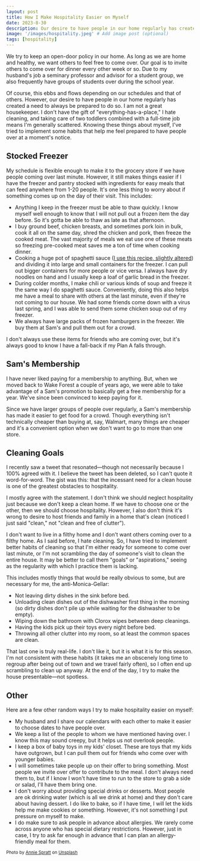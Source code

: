 ```yaml
---
layout: post
title: How I Make Hospitality Easier on Myself
date: 2023-8-30
description: Our desire to have people in our home regularly has created a need to always be prepared to do so. These are some ways I make hospitality easier. 
image: '/images/hospitality.jpeg' # Add image post (optional)
tags: [hospitality]
---
```

We try to keep an open-door policy in our home. As long as we are home and healthy, we want others to feel free to come over. Our goal is to invite others to come over for dinner every other week or so. Due to my husband's job a seminary professor and advisor for a student group, we also frequently have groups of students over during the school year. 

Of course, this ebbs and flows depending on our schedules and that of others. However, our desire to have people in our home regularly has created a need to always be prepared to do so. I am not a great housekeeper. I don't have the gift of "everything-has-a-place," I hate cleaning, and taking care of two toddlers combined with a full-time job means I'm generally scattered. Knowing these things about myself, I've tried to implement some habits that help me feel prepared to have people over at a moment's notice. 

## Stocked Freezer

My schedule is flexible enough to make it to the grocery store if we have people coming over last minute. However, it still makes things easier if I have the freezer and pantry stocked with ingredients for easy meals that can feed anywhere from 1-20 people. It's one less thing to worry about if something comes up on the day of their visit. This includes:

* Anything I keep in the freezer must be able to thaw quickly. I know myself well enough to know that I will not pull out a frozen item the day before. So it's gotta be able to thaw as late as that afternoon.
* I buy ground beef, chicken breasts, and sometimes pork loin in bulk, cook it all on the same day, shred the chicken and pork, then freeze the cooked meat. The vast majority of meals we eat use one of these meats so freezing pre-cooked meat saves me a ton of time when cooking dinner. 
* Cooking a huge pot of spaghetti sauce ([I use this recipe, slightly altered](https://naptimekitchen.com/kates-spaghetti-sauce/)) and dividing it into large and small containers for the freezer. I can pull out bigger containers for more people or vice versa. I always have dry noodles on hand and I usually keep a loaf of garlic bread in the freezer. 
* During colder months, I make chili or various kinds of soup and freeze it the same way I do spaghetti sauce. Conveniently, doing this also helps me have a meal to share with others at the last minute, even if they're not coming to our house. We had some friends come down with a virus last spring, and I was able to send them some chicken soup out of my freezer. 
* We always have large packs of frozen hamburgers in the freezer. We buy them at Sam's and pull them out for a crowd. 

I don't always use these items for friends who are coming over, but it's always good to know I have a fall-back if my Plan A falls through.

## Sam's Membership

I have never liked paying for a membership to anything. But, when we moved back to Wake Forest a couple of years ago, we were able to take advantage of a Sam's promotion to basically get a free membership for a year. We've since been convinced to keep paying for it. 

Since we have larger groups of people over regularly, a Sam's membership has made it easier to get food for a crowd. Though everything isn't technically cheaper than buying at, say, Walmart, many things are cheaper and it's a convenient option when we don't want to go to more than one store. 

## Cleaning Goals

I recently saw a tweet that resonated—though not necessarily because I 100% agreed with it. I believe the tweet has been deleted, so I can't quote it word-for-word. The gist was this: that the incessant need for a clean house is one of the greatest obstacles to hospitality.

I mostly agree with the statement. I don't think we should neglect hospitality just because we don't keep a clean home. If we have to choose one or the other, then we should choose hospitality. However, I also don't think it's wrong to desire to host friends and family in a home that's clean (noticed I just said "clean," not "clean and free of clutter").

I don't want to live in a filthy home and I don't want others coming over to a filthy home. As I said before, I hate cleaning. So, I have tried to implement better habits of cleaning so that I'm either ready for someone to come over last minute, or I'm not scrambling the day of someone's visit to clean the entire house. It may be better to call them "goals" or "aspirations," seeing as the regularity with which I practice them is lacking.

This includes mostly things that would be really obvious to some, but are necessary for me, the anti-Monica-Gellar:

* Not leaving dirty dishes in the sink before bed.
* Unloading clean dishes out of the dishwasher first thing in the morning (so dirty dishes don't pile up while waiting for the dishwasher to be empty).
* Wiping down the bathroom with Clorox wipes between deep cleanings. 
* Having the kids pick up their toys every night before bed. 
* Throwing all other clutter into my room, so at least the common spaces are clean.

That last one is truly real-life. I don't like it, but it is what it is for this season. I'm not consistent with these habits (it takes me an obscenely long time to regroup after being out of town and we travel fairly often), so I often end up scrambling to clean up anyway. At the end of the day, I try to make the house presentable—not spotless.

## Other

Here are a few other random ways I try to make hospitality easier on myself:

* My husband and I share our calendars with each other to make it easier to choose dates to have people over.
* We keep a list of the people to whom we have mentioned having over. I know this may sound creepy, but it helps us not overlook people. 
* I keep a box of baby toys in my kids' closet. These are toys that my kids have outgrown, but I can pull them out for friends who come over with younger babies.
* I will sometimes take people up on their offer to bring something. Most people we invite over offer to contribute to the meal. I don't always need them to, but if I know I won't have time to run to the store to grab a side or salad, I'll have them bring one. 
* I don't worry about providing special drinks or desserts. Most people are ok drinking water (which is all we drink at home) and they don't care about having dessert. I do like to bake, so if I have time, I will let the kids help me make cookies or something. However, it's not something I put pressure on myself to make.
* I do make sure to ask people in advance about allergies. We rarely come across anyone who has special dietary restrictions. However, just in case, I try to ask far enough in advance that I can plan an allergy-friendly meal for them.

<sub>Photo by <a href="https://unsplash.com/@anniespratt?utm_source=unsplash&utm_medium=referral&utm_content=creditCopyText">Annie Spratt</a> on <a href="https://unsplash.com/photos/wGtK3-JzSC4?utm_source=unsplash&utm_medium=referral&utm_content=creditCopyText">Unsplash</a></sub>
  